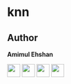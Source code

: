 # knn
## Author


**Amimul Ehshan**

[<img src="https://iconape.com/wp-content/png_logo_vector/facebook-f-logo-2019.png" width="30">](https://www.facebook.com/amims71) [<img src="https://upload.wikimedia.org/wikipedia/commons/9/91/Octicons-mark-github.svg" width="30">](https://www.github.com/amims71) [<img src="https://hrcdn.net/community-frontend/assets/favicon-ddc852f75a.png" width="30">](https://www.hackerrank.com/amims71) [<img src="https://image.flaticon.com/icons/png/512/174/174857.png" width="30">](https://www.linkedin.com/in/amims71/)


